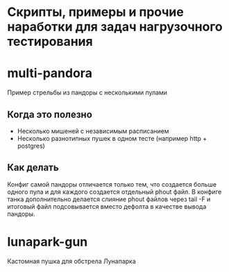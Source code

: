 # Скрипты, примеры и прочие наработки для задач нагрузочного тестирования

# multi-pandora
Пример стрельбы из пандоры с несколькими пулами

## Когда это полезно

- Несколько мишеней с независимым расписанием
- Несколько разнотипных пушек в одном тесте (например http + postgres)

## Как делать

Конфиг самой пандоры отличается только тем, что создается больше одного пула и для каждого создается отдельный phout файл. В конфиге танка дополнительно делается слияние phout файлов через tail -F и итоговый файл подсовывается вместо дефолта в качестве вывода пандоры.

# lunapark-gun
Кастомная пушка для обстрела Лунапарка
